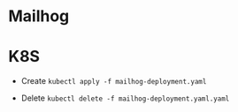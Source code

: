# Mailhog

# K8S
- Create
```kubectl apply -f mailhog-deployment.yaml```

- Delete
```kubectl delete -f mailhog-deployment.yaml.yaml```

